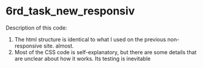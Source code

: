 # 6rd_task_new_responsiv

Description of this code:
  1. The html structure is identical to what I used on the previous non-responsive site. almost.
  2. Most of the CSS code is self-explanatory, but there are some details that are unclear about how it works. Its testing is inevitable
